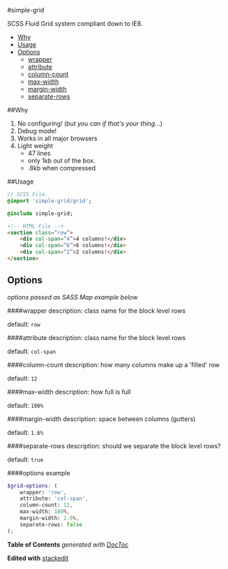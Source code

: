 #simple-grid

SCSS Fluid Grid system compliant down to IE8.

- [Why](#why)
- [Usage](#usage)
- [Options](#options)
	- [wrapper](#wrapper)
	- [attribute](#attribute)
	- [column-count](#column-count)
	- [max-width](#max-width)
	- [margin-width](#margin-width)
	- [separate-rows](#separate-rows)

##Why
1. No configuring! (*but you can if that's your thing…*)
2. Debug mode!
3. Works in all major browsers
4. Light weight
    - 47 lines
    - only 1kb out of the box.
    - .8kb when compressed

##Usage
```sass
// SCSS File.
@import 'simple-grid/grid';

@include simple-grid;
```

```html
<!-- HTML File -->
<section class=“row”>
    <div col-span=“4”>4 columns!</div>
    <div col-span=“6”>6 columns!</div>
    <div col-span=“2”>2 columns!</div>
</section>
```

## Options
*options passed as  SASS Map example below*

####wrapper
description: class name for the block level rows

default: `row`

####attribute
description: class name for the block level rows

default: `col-span`

####column-count
description: how many columns make up a 'filled' row

default: `12`

####max-width
description: how full is full

default: `100%`

####margin-width
description: space between columns (gutters)

default: `1.6%`

####separate-rows
description: should we separate the block level rows?

default: `true`

####options example
```scss
$grid-options: (
    wrapper: 'row',
    attribute: 'col-span',
    column-count: 12,
    max-width: 100%,
    margin-width: 1.6%,
    separate-rows: false
);
```

**Table of Contents**  *generated with [DocToc](http://doctoc.herokuapp.com/)*

**Edited with** [stackedit](https://stackedit.io/)
